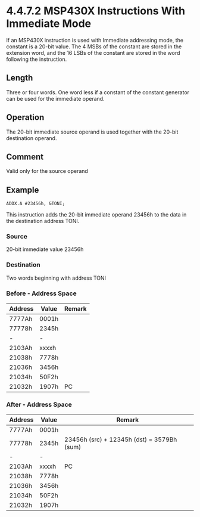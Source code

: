 # 4.4.7.2 MSP430X Instructions With Immediate Mode

If an MSP430X instruction is used with Immediate addressing mode, the constant is a 20-bit value. The 4 MSBs of the
constant are stored in the extension word, and the 16 LSBs of the constant are stored in the word following the
instruction.

## Length

Three or four words. One word less if a constant of the constant generator can be used for the immediate operand.

## Operation

The 20-bit immediate source operand is used together with the 20-bit destination operand.

## Comment

Valid only for the source operand

## Example

`ADDX.A #23456h, &TONI;`

This instruction adds the 20-bit immediate operand 23456h to the data in the destination address TONI.

### Source

20-bit immediate value 23456h

### Destination

Two words beginning with address TONI

### Before - Address Space

| Address | Value | Remark |
| ------- | ----- | ------ |
| 7777Ah  | 0001h |        |
| 77778h  | 2345h |        |
| -       | -     |        |
| 2103Ah  | xxxxh |        |
| 21038h  | 7778h |        |
| 21036h  | 3456h |        |
| 21034h  | 50F2h |        |
| 21032h  | 1907h | PC     |

### After - Address Space

| Address | Value | Remark                                     |
| ------- | ----- | ------------------------------------------ |
| 7777Ah  | 0001h |                                            |
| 77778h  | 2345h | 23456h (src) + 12345h (dst) = 3579Bh (sum) |
| -       | -     |                                            |
| 2103Ah  | xxxxh | PC                                         |
| 21038h  | 7778h |                                            |
| 21036h  | 3456h |                                            |
| 21034h  | 50F2h |                                            |
| 21032h  | 1907h |                                            |
